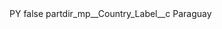<?xml version="1.0" encoding="UTF-8"?>
<CustomMetadata xmlns="http://soap.sforce.com/2006/04/metadata" xmlns:xsi="http://www.w3.org/2001/XMLSchema-instance" xmlns:xsd="http://www.w3.org/2001/XMLSchema">
    <label>PY</label>
    <protected>false</protected>
    <values>
        <field>partdir_mp__Country_Label__c</field>
        <value xsi:type="xsd:string">Paraguay</value>
    </values>
</CustomMetadata>
